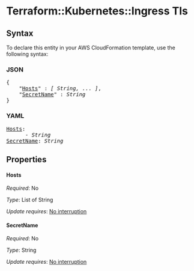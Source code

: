# Terraform::Kubernetes::Ingress Tls

## Syntax

To declare this entity in your AWS CloudFormation template, use the following syntax:

### JSON

<pre>
{
    "<a href="#hosts" title="Hosts">Hosts</a>" : <i>[ String, ... ]</i>,
    "<a href="#secretname" title="SecretName">SecretName</a>" : <i>String</i>
}
</pre>

### YAML

<pre>
<a href="#hosts" title="Hosts">Hosts</a>: <i>
      - String</i>
<a href="#secretname" title="SecretName">SecretName</a>: <i>String</i>
</pre>

## Properties

#### Hosts

_Required_: No

_Type_: List of String

_Update requires_: [No interruption](https://docs.aws.amazon.com/AWSCloudFormation/latest/UserGuide/using-cfn-updating-stacks-update-behaviors.html#update-no-interrupt)

#### SecretName

_Required_: No

_Type_: String

_Update requires_: [No interruption](https://docs.aws.amazon.com/AWSCloudFormation/latest/UserGuide/using-cfn-updating-stacks-update-behaviors.html#update-no-interrupt)

